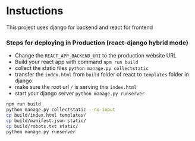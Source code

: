 # Instuctions

This project uses django for backend and react for frontend

### Steps for deploying in Production (react-django hybrid mode)
- Change the `REACT_APP_BACKEND_URI` to the production website URL
- Build your react app with command `npm run build`
- collect the static files `python manage.py collectstatic`
- transfer the `index.html` from `build` folder of react to `templates` folder in django
- make sure the root url `/` is serving this `index.html`
- start your django server `python manage.py runserver`

```bash
npm run build
python manage.py collectstatic --no-input
cp build/index.html templates/
cp build/manifest.json static/
cp build/robots.txt static/
python manage.py runserver

```

